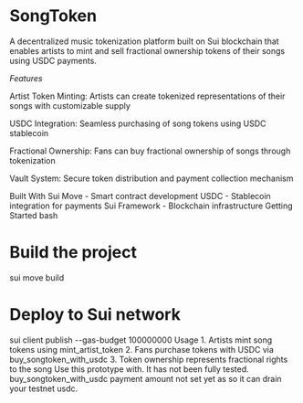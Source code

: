 # SongToken
A decentralized music tokenization platform built on Sui blockchain that enables artists to mint and sell fractional ownership tokens of their songs using USDC payments.



*Features*

Artist Token Minting: Artists can create tokenized representations of their songs with customizable supply

USDC Integration: Seamless purchasing of song tokens using USDC stablecoin

Fractional Ownership: Fans can buy fractional ownership of songs through tokenization

Vault System: Secure token distribution and payment collection mechanism

Built With
Sui Move - Smart contract development
USDC - Stablecoin integration for payments
Sui Framework - Blockchain infrastructure
Getting Started
bash
# Build the project
sui move build

# Deploy to Sui network
sui client publish --gas-budget 100000000
Usage
1.
Artists mint song tokens using mint_artist_token
2.
Fans purchase tokens with USDC via buy_songtoken_with_usdc
3.
Token ownership represents fractional rights to the song
Use this prototype with. It has not been fully tested. buy_songtoken_with_usdc payment amount not set yet as so it can drain your testnet usdc.
